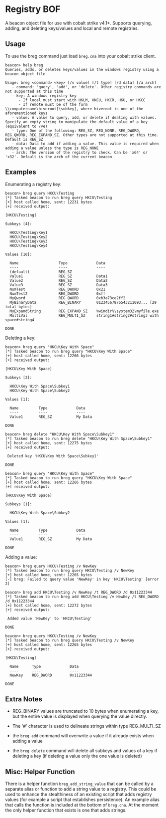 # Registry BOF

A beacon object file for use with cobalt strike v4.1+. Supports querying, adding, and deleting keys/values and local and remote registries.

## Usage

To use the breg command just load `breg.cna` into your cobalt strike client.

```
beacon> help breg
Queries, adds, or deletes keys/values in the windows registry using a beacon object file

Usage: breg <command> <key> [/v value] [/t type] [/d data] [/a arch]
   - command: 'query', 'add', or 'delete'. Other registry commands are not supported at this time
   - key: A windows registry key
      - If local must start with HKLM, HKCU, HKCR, HKU, or HKCC
      - If remote must be of the form \\computername\hiveroot[\subkey], where hiveroot is one of the aforementioned keys
   - value: A value to query, add, or delete if dealing with values. Specify an empty string to manipulate the default value of a key (equivalent to /ve)
   - type: One of the following: REG_SZ, REG_NONE, REG_DWORD, REG_QWORD, REG_EXPAND_SZ. Other types are not supported at this time. Default is REG_SZ
   - data: Data to add if adding a value. This value is required when adding a value unless the type is REG_NONE
   - arch: The version of the registry to check. Can be 'x64' or 'x32'. Default is the arch of the current beacon
```

## Examples

Enumerating a registry key:
```
beacon> breg query HKCU\Testing
[*] Tasked beacon to run breg query HKCU\Testing
[+] host called home, sent: 12231 bytes
[+] received output:

[HKCU\Testing] 

Subkeys [4]:

  HKCU\Testing\Key1
  HKCU\Testing\Key2
  HKCU\Testing\Key3
  HKCU\Testing\Key4

Values [10]:

  Name                  Type             Data
  ----                  ----             ----
  (default)             REG_SZ           
  Value1                REG_SZ           Data1
  Value2                REG_SZ           Data2
  Value3                REG_SZ           Data3
  NumTest               REG_DWORD        0x21
  NumTest2              REG_DWORD        0xff
  MyQword               REG_QWORD        0xb3a73ce2ff2
  MyBinaryData          REG_BINARY       01234567876543211093... [29 total bytes]
  MyExpandString        REG_EXPAND_SZ    %windir%\system32\myfile.exe
  MultiVal              REG_MULTI_SZ     string1#string2#string3 with space#string4

DONE
```

Deleting a key:
```
beacon> breg query "HKCU\Key With Space"
[*] Tasked beacon to run breg query "HKCU\Key With Space"
[+] host called home, sent: 12266 bytes
[+] received output:

[HKCU\Key With Space] 

Subkeys [2]:

  HKCU\Key With Space\Subkey1
  HKCU\Key With Space\Subkey2

Values [1]:

  Name         Type             Data
  ----         ----             ----
  Value1       REG_SZ           My Data

DONE

beacon> breg delete "HKCU\Key With Space\Subkey1"
[*] Tasked beacon to run breg delete "HKCU\Key With Space\Subkey1"
[+] host called home, sent: 12275 bytes
[+] received output:

 Deleted key 'HKCU\Key With Space\Subkey1' 

DONE

beacon> breg query "HKCU\Key With Space"
[*] Tasked beacon to run breg query "HKCU\Key With Space"
[+] host called home, sent: 12266 bytes
[+] received output:

[HKCU\Key With Space] 

Subkeys [1]:

  HKCU\Key With Space\Subkey2

Values [1]:

  Name         Type             Data
  ----         ----             ----
  Value1       REG_SZ           My Data

DONE
```

Adding a value:
```
beacon> breg query HKCU\Testing /v NewKey
[*] Tasked beacon to run breg query HKCU\Testing /v NewKey
[+] host called home, sent: 12265 bytes
[-] breg: Failed to query value 'NewKey' in key 'HKCU\Testing' [error 2]

beacon> breg add HKCU\Testing /v NewKey /t REG_DWORD /d 0x11223344
[*] Tasked beacon to run breg add HKCU\Testing /v NewKey /t REG_DWORD /d 0x11223344
[+] host called home, sent: 12272 bytes
[+] received output:

 Added value 'NewKey' to 'HKCU\Testing' 

DONE

beacon> breg query HKCU\Testing /v NewKey
[*] Tasked beacon to run breg query HKCU\Testing /v NewKey
[+] host called home, sent: 12265 bytes
[+] received output:

[HKCU\Testing] 

  Name      Type             Data
  ----      ----             ----
  NewKey    REG_DWORD        0x11223344

DONE
```

## Extra Notes

- REG_BINARY values are truncated to 10 bytes when enumerating a key, but the entire value is displayed when querying the value directly.

- The '#' character is used to delineate strings within type REG_MULTI_SZ

- the `breg add` command will overwrite a value if it already exists when adding a value

- the `breg delete` command will delete all subkeys and values of a key if deleting a key (if deleting a value only the one value is deleted)

## Misc: Helper Function

There is a helper function `breg_add_string_value` that can be called by a separate alias or function to add a string value to a registry. This could be used to enhance the stealthiness of an existing script that adds registry values (for example a script that establishes persistence). An example alias that calls the function is included at the bottom of `breg.cna`. At the moment the only helper function that exists is one that adds strings.
